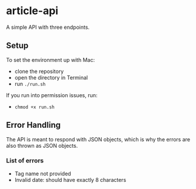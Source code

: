 # article-api
A simple API with three endpoints.

## Setup
To set the environment up with Mac:
- clone the repository
- open the directory in Terminal
- run `./run.sh`

If you run into permission issues, run:
- `chmod +x run.sh`

## Error Handling
The API is meant to respond with JSON objects, which is why the errors are also thrown as JSON objects.

### List of errors
- Tag name not provided
- Invalid date: should have exactly 8 characters